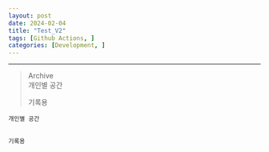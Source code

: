 ```yaml
---
layout: post
date: 2024-02-04
title: "Test_V2"
tags: [Github Actions, ]
categories: [Development, ]
---
```



---


> Archive  
> 개인별 공간  
>   
>   
>   
> 기록용


	개인별 공간


	기록용

